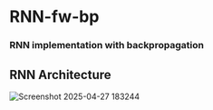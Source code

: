# RNN-fw-bp
### RNN implementation with backpropagation 
## RNN Architecture
![Screenshot 2025-04-27 183244](https://github.com/user-attachments/assets/12526499-4872-470a-b41c-2a45270d8d3e)
